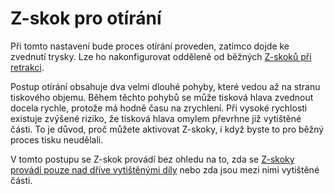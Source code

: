 Z-skok pro otírání
====
Při tomto nastavení bude proces otírání proveden, zatímco dojde ke zvednutí trysky. Lze ho nakonfigurovat odděleně od běžných [Z-skoků při retrakci](../travel/retraction_hop_enabled.md).

Postup otírání obsahuje dva velmi dlouhé pohyby, které vedou až na stranu tiskového objemu. Během těchto pohybů se může tisková hlava zvednout docela rychle, protože má hodně času na zrychlení. Při vysoké rychlosti existuje zvýšené riziko, že tisková hlava omylem převrhne již vytištěné části. To je důvod, proč můžete aktivovat Z-skoky, i když byste to pro běžný proces tisku neudělali.

V tomto postupu se Z-skok provádí bez ohledu na to, zda se [Z-skoky provádí pouze nad dříve vytištěnými díly](../travel/retraction_hop_only_when_collides.md) nebo zda jsou mezi nimi vytištěné části.